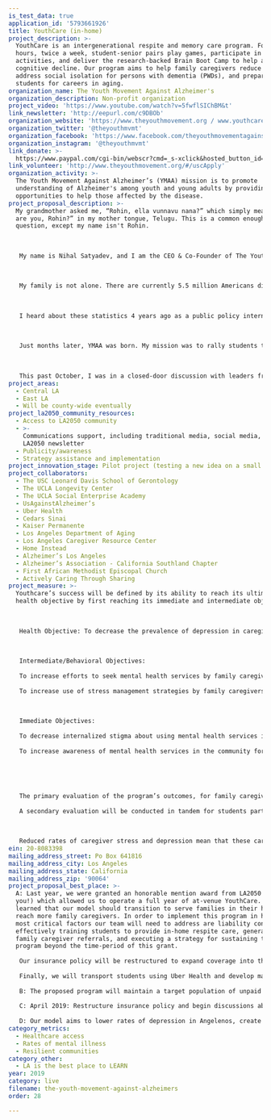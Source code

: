 ```yaml
---
is_test_data: true
application_id: '5793661926'
title: YouthCare (in-home)
project_description: >-
  YouthCare is an intergenerational respite and memory care program. For three
  hours, twice a week, student-senior pairs play games, participate in artistic
  activities, and deliver the research-backed Brain Boot Camp to help address
  cognitive decline. Our program aims to help family caregivers reduce stress,
  address social isolation for persons with dementia (PWDs), and prepare
  students for careers in aging.
organization_name: The Youth Movement Against Alzheimer's
organization_description: Non-profit organization
project_video: 'https://www.youtube.com/watch?v=5fwflSIChBM&t'
link_newsletter: 'http://eepurl.com/c9DBOb'
organization_website: 'https://www.theyouthmovement.org / www.youthcaregiving.org'
organization_twitter: '@theyouthmvmt'
organization_facebook: 'https://www.facebook.com/theyouthmovementagainstalzheimers/'
organization_instagram: '@theyouthmvmt'
link_donate: >-
  https://www.paypal.com/cgi-bin/webscr?cmd=_s-xclick&hosted_button_id=9FEVYH2QMGF8J
link_volunteer: 'http://www.theyouthmovement.org/#/uscApply'
organization_activity: >-
  The Youth Movement Against Alzheimer’s (YMAA) mission is to promote
  understanding of Alzheimer's among youth and young adults by providing
  opportunities to help those affected by the disease.
project_proposal_description: >-
  My grandmother asked me, “Rohin, ella vunnavu nana?” which simply means, “How
  are you, Rohin?” in my mother tongue, Telugu. This is a common enough
  question, except my name isn't Rohin.
   
    
   
   My name is Nihal Satyadev, and I am the CEO & Co-Founder of The Youth Movement Against Alzheimer’s (YMAA). We are an army of young people dedicated to helping caregivers for those with dementia. Ten years ago, my grandmother, once a prominent ophthalmologist, began to lose her memory. The roles of mother and children were reversed — as my family now had to feed her, bathe her, organize her medications, manage her finances, and be her constant companion. 
   
    
   
   My family is not alone. There are currently 5.5 million Americans diagnosed with dementia, and for each of which there is another unpaid family caregiver diagnosed with depression. These numbers will double in the next 12 years. This growth in rates of Alzheimer’s will bankrupt our healthcare system.
   
   
   
   I heard about these statistics 4 years ago as a public policy intern for Alzheimer’s Association. I was shocked to learn that my peers, who were championing issues of gun reform, student hunger, and income inequality, did not realize that this one disease could make healthcare access impossible for millions of Americans. More shockingly, there was no national organization to mobilize students to address this issue.
   
   
   
   Just months later, YMAA was born. My mission was to rally students to source solutions to address the public health crisis of our generation. In a few years, we grew to actively engaging over 500 students, each with their own connection to the disease. Charlene, a high school senior in East LA, serves as the caregiver for her single mom with early-onset Alzheimer’s. With no other organization serving as a community of young people affected by this disease, we are a family away from family for students like Charlene.
   
   
   
   This past October, I was in a closed-door discussion with leaders from the World Bank, Alzheimer’s Drug Discovery Fund, and several other international leaders working on addressing this disease. YMAA was the only organization working on caregiving innovation. Until there is a cure, we are the best hope for families affected by this disease.
project_areas:
  - Central LA
  - East LA
  - Will be county-wide eventually
project_la2050_community_resources:
  - Access to LA2050 community
  - >-
    Communications support, including traditional media, social media, and
    LA2050 newsletter
  - Publicity/awareness
  - Strategy assistance and implementation
project_innovation_stage: Pilot project (testing a new idea on a small scale to prove feasibility)
project_collaborators:
  - The USC Leonard Davis School of Gerontology
  - The UCLA Longevity Center
  - The UCLA Social Enterprise Academy
  - UsAgainstAlzheimer’s
  - Uber Health
  - Cedars Sinai
  - Kaiser Permanente
  - Los Angeles Department of Aging
  - Los Angeles Caregiver Resource Center
  - Home Instead
  - Alzheimer’s Los Angeles
  - Alzheimer’s Association - California Southland Chapter
  - First African Methodist Episcopal Church
  - Actively Caring Through Sharing
project_measure: >-
  Youthcare’s success will be defined by its ability to reach its ultimate
  health objective by first reaching its immediate and intermediate objectives. 
   
   
   
   Health Objective: To decrease the prevalence of depression in caregivers of PWDs in Los Angeles who use this program by 10 percent within 9 months of program implementation.
   
   
   
   Intermediate/Behavioral Objectives:
   
   To increase efforts to seek mental health services by family caregivers of PWDs in Los Angeles who use this program by 15 percent within 6 months of program implementation.
   
   To increase use of stress management strategies by family caregivers of PWDs in Los Angeles who use this program by 15 percent within 6 months of program implementation.
   
   
   
   Immediate Objectives:
   
   To decrease internalized stigma about using mental health services in family caregivers of PWDs in Los Angeles who use this program by 25 percent within 3 months of program implementation.
   
   To increase awareness of mental health services in the community for family caregivers of PWDs in Los Angeles who use this program by 95 percent within 2 months of program implementation.
   
   
   
   
   
   The primary evaluation of the program’s outcomes, for family caregivers, will be conducted through a quasi-experimental study design. A non-experimental group of family caregivers will be formed by family caregivers that expressed interest in YouthCare, but did not go on to get matched with a student. These individuals will be paid a small recruitment reward for filling out a survey. The experimental group will be required to answer the survey in order to participate in YouthCare. The survey will include a patient health questionnaire mood scale (PHQ-9) to evaluate symptoms of depression. The survey will further contain questions regarding the use of stress management techniques, use of mental health services, socioeconomic status, race, gender, and qualitative questions to gather more information on the lifestyle of the caregiver. This survey will effectively measure immediate, intermediate, behavioral, and health objectives and will be administered before family caregivers start YouthCare, at the end of the first semester (4 months), and at the end of the second semester (9 months). The counterfactual group will be given the survey at the same time points.
   
   A secondary evaluation will be conducted in tandem for students participating in YouthCare, using a single group pretest-posttest design. This secondary evaluation will assess student satisfaction with YouthCare and student interest in working with older adults. This survey will include qualitative questions to assess the efficacy of the training module and will allow students to reflect on highly positive or negative moments during the course of their volunteering. All data will be coded into SPSS and evaluated using nonparametric statistical tests, given the low n-value. 
   
   
   
   Reduced rates of caregiver stress and depression mean that these caregivers should be able to keep their PWDs at home longer, offsetting costs of expensive assisted living facilities and nursing homes. Eventually, our team plans to work with insurance specialists to gather a research team that can effectively project cost savings of our program on Medicaid and MediCal. If our program reaches 17% of Angelenos who have dementia and allows them to stay at home for an additional two months, we will save the local healthcare system over 1 billion dollars.
ein: 20-8083398
mailing_address_street: Po Box 641816
mailing_address_city: Los Angeles
mailing_address_state: California
mailing_address_zip: '90064'
project_proposal_best_place: >-
  A: Last year, we were granted an honorable mention award from LA2050 (thank
  you!) which allowed us to operate a full year of at-venue YouthCare. We
  learned that our model should transition to serve families in their homes to
  reach more family caregivers. In order to implement this program in homes, the
  most critical factors our team will need to address are liability concerns,
  effectively training students to provide in-home respite care, generating more
  family caregiver referrals, and executing a strategy for sustaining the
  program beyond the time-period of this grant. 
   
   Our insurance policy will be restructured to expand coverage into the homes of PWDs. We will license both in-person and online training from UCLA Health. The training will be far more robust than the current training as to ensure that students are able to manage care situations that are unique to in-home settings. In order to generate more family caregiver referrals, YMAA will implement a marketing campaign that will involve signage in various locations across service planning areas (SPAs) four and six, radio advertisements, and flyers distributed at faith-based institutions. This marketing campaign will be critical in generating referrals outside of the healthcare system and dementia care network. To ensure, our program’s long-term sustainability we will work with administration at USC to establish course credit through USC Gero 591, which requires students to participate in a real-world practicum and work with older adults.
   
   Finally, we will transport students using Uber Health and develop materials to inform family caregivers of stress management techniques, the importance of self-care, and resources in their area to seek mental health support, such as caregiver support groups.
   
   B: The proposed program will maintain a target population of unpaid family caregivers in SPAs four and six of LA County who are currently caring for a PWD and cannot afford respite care services. This population is in high need of our service and is proximally located to USC, the source of our students volunteers.
   
   C: April 2019: Restructure insurance policy and begin discussions about student training modules. May 2019: Develop materials for marketing campaign. June 2019: Start marketing campaign in SPAs 4 and 6 (continuous until the end of the timeline). July 2019: Finalize training licensing agreements. August 2019: Market the program to students and train them. August 2019 - May 2020: Operate and monitor the program. June 2020: Evaluate the program findings. July 2020: Consider small improvements to program. August 2020: Market the program to students and train them. August 2020 - May 2021: Operate and monitor the program. June 2021: Evaluate and report the final program findings.
   
   D: Our model aims to lower rates of depression in Angelenos, create a robust healthcare workforce, and at scale, can save hundreds of millions of dollars for our city’s healthcare system.
category_metrics:
  - Healthcare access
  - Rates of mental illness
  - Resilient communities
category_other:
  - LA is the best place to LEARN
year: 2019
category: live
filename: the-youth-movement-against-alzheimers
order: 28

---
```

